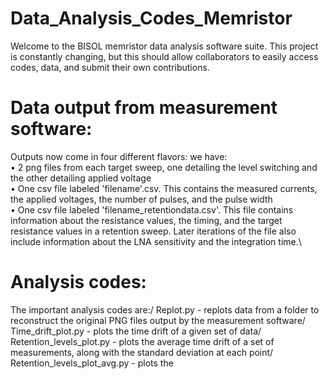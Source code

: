# Data_Analysis_Codes_Memristor

Welcome to the BISOL memristor data analysis software suite. This project is constantly changing, but this should allow collaborators to easily access codes, data, and submit their own contributions. 

# Data output from measurement software:

Outputs now come in four different flavors: we have:\
• 2 png files from each target sweep, one detailing the level switching and the other detailing applied voltage \
• One csv file labeled 'filename'.csv. This contains the measured currents, the applied voltages, the number of pulses, and the pulse width\
• One csv file labeled 'filename_retentiondata.csv'. This file contains information about the resistance values, the timing, and the target resistance values in a retention sweep. Later iterations of the file also include information about the LNA sensitivity and the integration time.\

# Analysis codes:

The important analysis codes are:/
Replot.py - replots data from a folder to reconstruct the original PNG files output by the measurement software/
Time_drift_plot.py - plots the time drift of a given set of data/
Retention_levels_plot.py  - plots the average time drift of a set of measurements, along with the standard deviation at each point/
Retention_levels_plot_avg.py - plots the 
